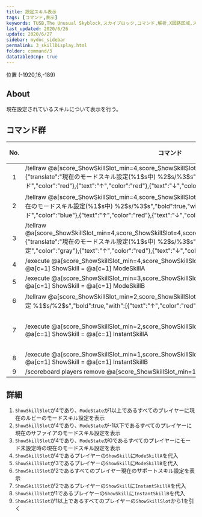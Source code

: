 ```yaml
---
title: 設定スキル表示
tags: [コマンド,表示]
keywords: TUSB,The Unusual Skyblock,スカイブロック,コマンド,解析,X回路区域,スキル
last_updated: 2020/6/26
update: 2020/6/27
sidebar: mydoc_sidebar
permalink: 3_skillDisplay.html
folder: command/3
datatable3cnp: true
---
```


<span class="label label-primary">位置 (-1920,16,-189)</span>

## About

現在設定されているスキルについて表示を行う。

## コマンド群

<div class="datatable3cnp-begin"></div>

|No.|コマンド|状態|
|:-:|-|-|
|1|/tellraw @a[score_ShowSkillSlot_min=4,score_ShowSkillSlot=4,score_ModeState_min=1] {"translate":"現在のモードスキル設定(%1\$s中) %2\$s/%3\$s","bold":true,"with":[{"text":"ルビーモード","color":"red"},{"text":"↑","color":"red"},{"text":"↓","color":"blue"}]}|
|2|/tellraw @a[score_ShowSkillSlot_min=4,score_ShowSkillSlot=4,score_ModeState=-1] {"translate":"現在のモードスキル設定(%1\$s中) %2\$s/%3$s","bold":true,"with":[{"text":"サファイアモード","color":"blue"},{"text":"↑","color":"red"},{"text":"↓","color":"blue"}]}|
|3|/tellraw @a[score_ShowSkillSlot_min=4,score_ShowSkillSlot=4,score_ModeState_min=0,score_ModeState=0] {"translate":"現在のモードスキル設定(%1\$s中) %2\$s/%3\$s","bold":true,"with":[{"text":"モード未設定","color":"gray"},{"text":"↑","color":"red"},{"text":"↓","color":"blue"}]}|
|4|/execute @a[score_ShowSkillSlot_min=4,score_ShowSkillSlot=4] ~ ~ ~ /scoreboard players operation @a[c=1] ShowSkill = @a[c=1] ModeSkillA|
|5|/execute @a[score_ShowSkillSlot_min=3,score_ShowSkillSlot=3] ~ ~ ~ /scoreboard players operation @a[c=1] ShowSkill = @a[c=1] ModeSkillB|
|6|/tellraw @a[score_ShowSkillSlot_min=2,score_ShowSkillSlot=2] {"translate":"現在のサポートスキル設定 %1\$s/%2\$s","bold":true,"with":[{"text":"↑","color":"red"},{"text":"↓","color":"blue"}]}|
|7|/execute @a[score_ShowSkillSlot_min=2,score_ShowSkillSlot=2] ~ ~ ~ /scoreboard players operation @a[c=1] ShowSkill = @a[c=1] InstantSkillA|条件付き|
|8|/execute @a[score_ShowSkillSlot_min=1,score_ShowSkillSlot=1] ~ ~ ~ /scoreboard players operation @a[c=1] ShowSkill = @a[c=1] InstantSkillB|
|9|/scoreboard players remove @a[score_ShowSkillSlot_min=1] ShowSkillSlot 1|

<div class="datatable3cnp-end"></div>

## 詳細

1. `ShowSkillSlot`が4であり、`ModeState`が1以上であるすべてのプレイヤーに現在のルビーのモードスキル設定を表示
2. `ShowSkillSlot`が4であり、`ModeState`が-1以下であるすべてのプレイヤーに現在のサファイアのモードスキル設定を表示
3. `ShowSkillSlot`が4であり、`ModeState`が0であるすべてのプレイヤーにモード未設定時の現在のモードスキル設定を表示
4. `ShowSkillSlot`が4であるプレイヤーの`ShowSkill`に`ModeSkillA`を代入
5. `ShowSkillSlot`が3であるプレイヤーの`ShowSkill`に`ModeSkillB`を代入
6. `ShowSkillSlot`が2であるすべてのプレイヤー現在のサポートスキル設定を表示
7. `ShowSkillSlot`が2であるプレイヤーの`ShowSkill`に`InstantSkillA`を代入
8. `ShowSkillSlot`が1であるプレイヤーの`ShowSkill`に`InstantSkillB`を代入
9. `ShowSkillSlot`が1以上であるすべてのプレイヤーの`ShowSkillSlot`から1を引く
